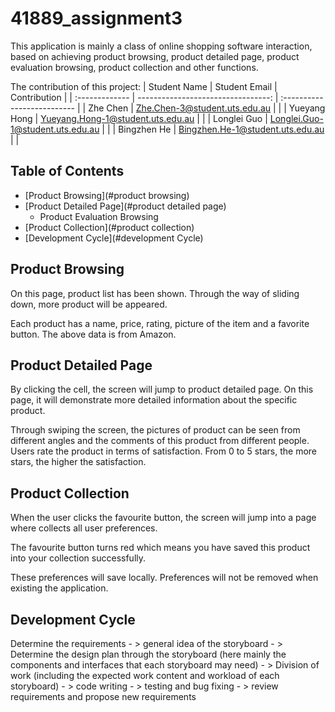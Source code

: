 # 41889_assignment3

This application is mainly a class of online shopping software interaction, based on achieving product browsing, product detailed page, product evaluation browsing, product collection and other functions.

The contribution of this project:
| Student Name    |  Student Email                      |   Contribution                |
| :-------------  |  ---------------------------------: |   :-------------------------- |
| Zhe Chen        |  Zhe.Chen-3@student.uts.edu.au      | 			        |
| Yueyang Hong    |  Yueyang.Hong-1@student.uts.edu.au  | 			        |
| Longlei Guo     |  Longlei.Guo-1@student.uts.edu.au   | 			        |
| Bingzhen He     |  Bingzhen.He-1@student.uts.edu.au   | 			        |

## Table of Contents
- [Product Browsing](#product browsing)
- [Product Detailed Page](#product detailed page)
	- Product Evaluation Browsing
- [Product Collection](#product collection)
- [Development Cycle](#development Cycle)

## Product Browsing
On this page, product list has been shown. Through the way of sliding down, more product will be appeared.

Each product has a name, price, rating, picture of the item and a favorite button. The above data is from Amazon.

## Product Detailed Page
By clicking the cell, the screen will jump to product detailed page. On this page, it will demonstrate more detailed information about the specific product.

Through swiping the screen, the pictures of product can be seen from different angles and the comments of this product from different people. Users rate the product in terms of satisfaction. From 0 to 5 stars, the more stars, the higher the satisfaction.

## Product Collection
When the user clicks the favourite button, the screen will jump into a page where collects all user preferences.

The favourite button turns red which means you have saved this product into your collection successfully.

These preferences will save locally. Preferences will not be removed when existing the application.

## Development Cycle
Determine the requirements - > general idea of the storyboard - > Determine the design plan through the storyboard (here mainly the components and interfaces that each storyboard may need) - > Division of work (including the expected work content and workload of each storyboard) - > code writing - > testing and bug fixing - > review requirements and propose new requirements
